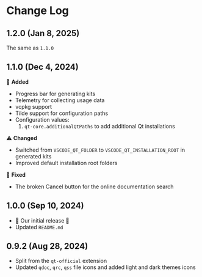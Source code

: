 # Change Log

## 1.2.0 (Jan 8, 2025)

The same as `1.1.0`

## 1.1.0 (Dec 4, 2024)

🎉 **Added**

- Progress bar for generating kits
- Telemetry for collecting usage data
- vcpkg support
- Tilde support for configuration paths
- Configuration values:
    1. `qt-core.additionalQtPaths` to add additional Qt installations

⚠️ **Changed**

- Switched from `VSCODE_QT_FOLDER` to `VSCODE_QT_INSTALLATION_ROOT` in generated kits
- Improved default installation root folders

🐞 **Fixed**

- The broken Cancel button for the online documentation search

## 1.0.0 (Sep 10, 2024)

- 🎉 Our initial release 🎉
- Updated `README.md`

## 0.9.2 (Aug 28, 2024)

- Split from the `qt-official` extension
- Updated `qdoc`, `qrc`, `qss` file icons  and added light and dark themes icons
